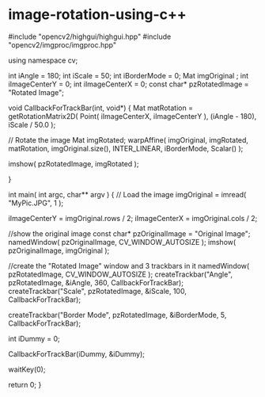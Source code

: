 # image-rotation-using-c++

#include "opencv2/highgui/highgui.hpp"
#include "opencv2/imgproc/imgproc.hpp"

using namespace cv;

int iAngle = 180;
int iScale = 50;
int iBorderMode = 0;
Mat imgOriginal ;
int iImageCenterY = 0;
int iImageCenterX = 0;
const char* pzRotatedImage = "Rotated Image";

void CallbackForTrackBar(int, void*)
{
 Mat matRotation = getRotationMatrix2D(  Point( iImageCenterX, iImageCenterY ), (iAngle - 180), iScale / 50.0 );
 
 // Rotate the image
 Mat imgRotated;
 warpAffine( imgOriginal, imgRotated, matRotation, imgOriginal.size(), INTER_LINEAR, iBorderMode, Scalar() );

 imshow( pzRotatedImage, imgRotated );
 
}

 int main( int argc, char** argv )
 {
 // Load the image
 imgOriginal = imread( "MyPic.JPG", 1 );

 iImageCenterY = imgOriginal.rows / 2;
 iImageCenterX = imgOriginal.cols / 2;

 //show the original image
 const char* pzOriginalImage = "Original Image";
 namedWindow( pzOriginalImage, CV_WINDOW_AUTOSIZE );
 imshow( pzOriginalImage, imgOriginal );

 //create the "Rotated Image" window and 3 trackbars in it
 namedWindow( pzRotatedImage, CV_WINDOW_AUTOSIZE );
 createTrackbar("Angle", pzRotatedImage, &iAngle, 360, CallbackForTrackBar);
 createTrackbar("Scale", pzRotatedImage, &iScale, 100, CallbackForTrackBar);

 

 createTrackbar("Border Mode", pzRotatedImage, &iBorderMode, 5, CallbackForTrackBar);
 
 int iDummy = 0;

 CallbackForTrackBar(iDummy, &iDummy);

 waitKey(0);

 return 0;
 }
